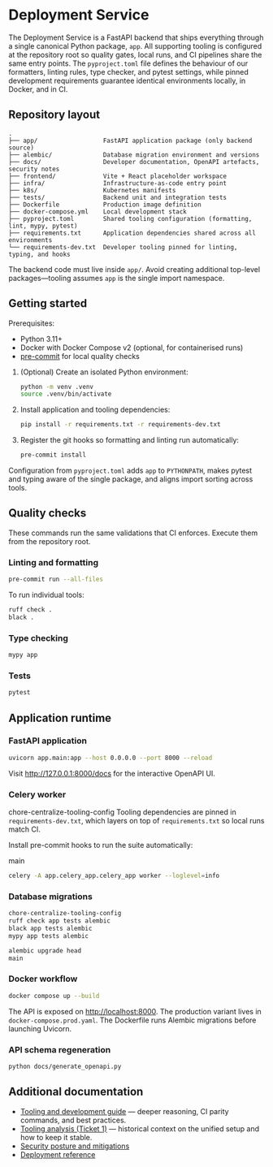 # Deployment Service

The Deployment Service is a FastAPI backend that ships everything through a single
canonical Python package, `app`. All supporting tooling is configured at the
repository root so quality gates, local runs, and CI pipelines share the same
entry points. The `pyproject.toml` file defines the behaviour of our formatters,
linting rules, type checker, and pytest settings, while pinned development
requirements guarantee identical environments locally, in Docker, and in CI.

## Repository layout

```
.
├── app/                  FastAPI application package (only backend source)
├── alembic/              Database migration environment and versions
├── docs/                 Developer documentation, OpenAPI artefacts, security notes
├── frontend/             Vite + React placeholder workspace
├── infra/                Infrastructure-as-code entry point
├── k8s/                  Kubernetes manifests
├── tests/                Backend unit and integration tests
├── Dockerfile            Production image definition
├── docker-compose.yml    Local development stack
├── pyproject.toml        Shared tooling configuration (formatting, lint, mypy, pytest)
├── requirements.txt      Application dependencies shared across all environments
└── requirements-dev.txt  Developer tooling pinned for linting, typing, and hooks
```

The backend code must live inside `app/`. Avoid creating additional top-level
packages—tooling assumes `app` is the single import namespace.

## Getting started

Prerequisites:

- Python 3.11+
- Docker with Docker Compose v2 (optional, for containerised runs)
- [pre-commit](https://pre-commit.com/#installation) for local quality checks

1. (Optional) Create an isolated Python environment:
   ```bash
   python -m venv .venv
   source .venv/bin/activate
   ```

2. Install application and tooling dependencies:
   ```bash
   pip install -r requirements.txt -r requirements-dev.txt
   ```

3. Register the git hooks so formatting and linting run automatically:
   ```bash
   pre-commit install
   ```

Configuration from `pyproject.toml` adds `app` to `PYTHONPATH`, makes pytest and
typing aware of the single package, and aligns import sorting across tools.

## Quality checks

These commands run the same validations that CI enforces. Execute them from the
repository root.

### Linting and formatting

```bash
pre-commit run --all-files
```

To run individual tools:

```bash
ruff check .
black .
```

### Type checking

```bash
mypy app
```

### Tests

```bash
pytest
```

## Application runtime

### FastAPI application

```bash
uvicorn app.main:app --host 0.0.0.0 --port 8000 --reload
```

Visit <http://127.0.0.1:8000/docs> for the interactive OpenAPI UI.

### Celery worker

chore-centralize-tooling-config
Tooling dependencies are pinned in `requirements-dev.txt`, which layers on top of `requirements.txt` so local runs match CI.

Install pre-commit hooks to run the suite automatically:

main
```bash
celery -A app.celery_app.celery_app worker --loglevel=info
```

### Database migrations

```bash
chore-centralize-tooling-config
ruff check app tests alembic
black app tests alembic
mypy app tests alembic

alembic upgrade head
main
```

### Docker workflow

```bash
docker compose up --build
```

The API is exposed on <http://localhost:8000>. The production variant lives in
`docker-compose.prod.yaml`. The Dockerfile runs Alembic migrations before
launching Uvicorn.

### API schema regeneration

```bash
python docs/generate_openapi.py
```

## Additional documentation

- [Tooling and development guide](docs/development/tooling.md) — deeper
  reasoning, CI parity commands, and best practices.
- [Tooling analysis (Ticket 1)](docs/development/tooling.md#tooling-analysis-ticket-1) —
  historical context on the unified setup and how to keep it stable.
- [Security posture and mitigations](docs/SECURITY.md)
- [Deployment reference](docs/DEPLOYMENT.md)
